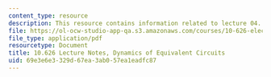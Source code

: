 ```yaml
---
content_type: resource
description: This resource contains information related to lecture 04.
file: https://ol-ocw-studio-app-qa.s3.amazonaws.com/courses/10-626-electrochemical-energy-systems-spring-2014/69e3e6e3329d67ea3ab057ea1eadfc87_MIT10_626S14_S11lec04.pdf
file_type: application/pdf
resourcetype: Document
title: 10.626 Lecture Notes, Dynamics of Equivalent Circuits
uid: 69e3e6e3-329d-67ea-3ab0-57ea1eadfc87
---
```

